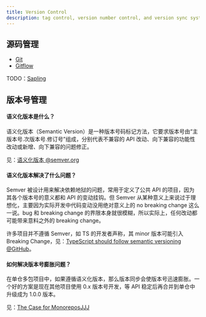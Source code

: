 ```yaml
---
title: Version Control
description: tag control, version number control, and version sync system etc.
---
```


## 源码管理

- [Git](/maps/_devops/git)
- [Gitflow](/maps/_devops/gitflow)

TODO：[Sapling](https://sapling-scm.com/docs/introduction/differences-git)

## 版本号管理

#### 语义化版本是什么？

语义化版本（Semantic Version）是一种版本号码标记方法，它要求版本号由“主版本号.次版本号.修订号”组成，分别代表不兼容的 API 改动、向下兼容的功能性改动或新增、向下兼容的问题修正。

见：[语义化版本 @semver.org](https://semver.org/lang/zh-CN/)

#### 语义化版本解决了什么问题？

Semver 被设计用来解决依赖地狱的问题，常用于定义了公共 API 的项目，因为其各个版本号的意义都和 API 的变动挂钩。但 Semver 从某种意义上来说过于理想化，主要因为实际开发中代码变动没用绝对意义上的 no breaking change 这么一说。bug 和 breaking change 的界限本身就很模糊，所以实际上，任何改动都可能带来意料之外的 breaking change。

许多项目并不遵循 Semver，如 TS 的开发者声称，其 minor 版本可能引入 Breaking Change，见：[TypeScript should follow semantic versioning @GitHub](https://github.com/microsoft/TypeScript/issues/14116)。

#### 如何解决版本号膨胀问题？

在单仓多包项目中，如果遵循语义化版本，那么版本同步会使版本号迅速膨胀。一个好的方案是现在其他项目使用 0.x 版本号开发，等 API 稳定后再合并到单仓中升级成为 1.0.0 版本。

见：[The Case for MonoreposJJJ](https://medium.com/netscape/the-case-for-monorepos-907c1361708a)
